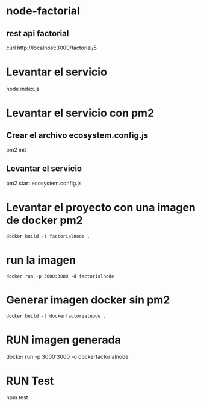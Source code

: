 # node-factorial
## rest api factorial

curl http://localhost:3000/factorial/5

# Levantar el servicio 
node index.js

# Levantar el servicio con pm2

## Crear el archivo ecosystem.config.js 
 pm2 init 
## Levantar el servicio
pm2 start ecosystem.config.js

# Levantar el proyecto con una imagen de docker pm2
    docker build -t factorialnode .
# run la imagen
    docker run -p 3000:3000 -d factorialnode

# Generar imagen docker sin pm2
    docker build -t dockerfactorialnode .
# RUN imagen generada 
docker run -p 3000:3000 -d dockerfactorialnode
# RUN Test
npm test
